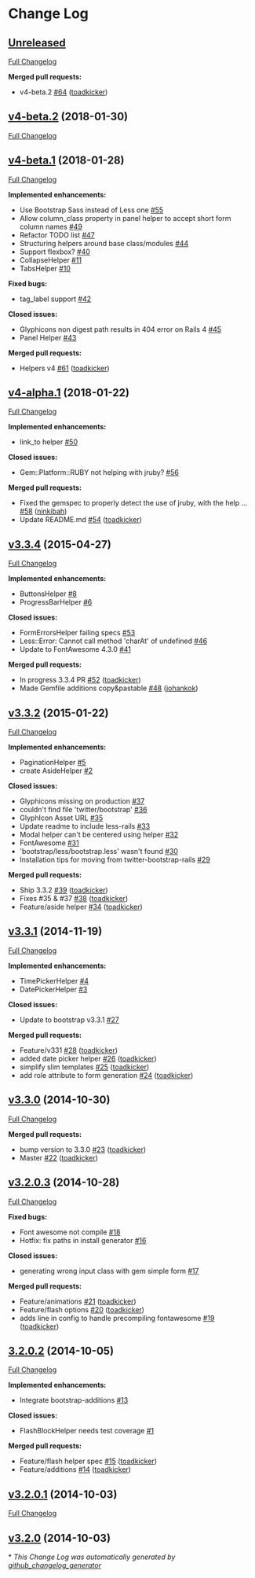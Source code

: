 # Change Log

## [Unreleased](https://github.com/toadkicker/railsstrap/tree/HEAD)

[Full Changelog](https://github.com/toadkicker/railsstrap/compare/v4-beta.2...HEAD)

**Merged pull requests:**

- v4-beta.2 [\#64](https://github.com/toadkicker/railsstrap/pull/64) ([toadkicker](https://github.com/toadkicker))

## [v4-beta.2](https://github.com/toadkicker/railsstrap/tree/v4-beta.2) (2018-01-30)
[Full Changelog](https://github.com/toadkicker/railsstrap/compare/v4-beta.1...v4-beta.2)

## [v4-beta.1](https://github.com/toadkicker/railsstrap/tree/v4-beta.1) (2018-01-28)
[Full Changelog](https://github.com/toadkicker/railsstrap/compare/v4-alpha.1...v4-beta.1)

**Implemented enhancements:**

- Use Bootstrap Sass instead of Less one [\#55](https://github.com/toadkicker/railsstrap/issues/55)
- Allow column\_class property in panel helper to accept short form column names [\#49](https://github.com/toadkicker/railsstrap/issues/49)
- Refactor TODO list [\#47](https://github.com/toadkicker/railsstrap/issues/47)
- Structuring helpers around base class/modules [\#44](https://github.com/toadkicker/railsstrap/issues/44)
- Support flexbox? [\#40](https://github.com/toadkicker/railsstrap/issues/40)
- CollapseHelper [\#11](https://github.com/toadkicker/railsstrap/issues/11)
- TabsHelper [\#10](https://github.com/toadkicker/railsstrap/issues/10)

**Fixed bugs:**

- tag\_label support [\#42](https://github.com/toadkicker/railsstrap/issues/42)

**Closed issues:**

- Glyphicons non digest path results in 404 error on Rails 4 [\#45](https://github.com/toadkicker/railsstrap/issues/45)
- Panel Helper [\#43](https://github.com/toadkicker/railsstrap/issues/43)

**Merged pull requests:**

- Helpers v4 [\#61](https://github.com/toadkicker/railsstrap/pull/61) ([toadkicker](https://github.com/toadkicker))

## [v4-alpha.1](https://github.com/toadkicker/railsstrap/tree/v4-alpha.1) (2018-01-22)
[Full Changelog](https://github.com/toadkicker/railsstrap/compare/v3.3.4...v4-alpha.1)

**Implemented enhancements:**

- link\_to helper [\#50](https://github.com/toadkicker/railsstrap/issues/50)

**Closed issues:**

- Gem::Platform::RUBY not helping with jruby? [\#56](https://github.com/toadkicker/railsstrap/issues/56)

**Merged pull requests:**

- Fixed the gemspec to properly detect the use of jruby, with the help … [\#58](https://github.com/toadkicker/railsstrap/pull/58) ([ninkibah](https://github.com/ninkibah))
- Update README.md [\#54](https://github.com/toadkicker/railsstrap/pull/54) ([toadkicker](https://github.com/toadkicker))

## [v3.3.4](https://github.com/toadkicker/railsstrap/tree/v3.3.4) (2015-04-27)
[Full Changelog](https://github.com/toadkicker/railsstrap/compare/v3.3.2...v3.3.4)

**Implemented enhancements:**

- ButtonsHelper [\#8](https://github.com/toadkicker/railsstrap/issues/8)
- ProgressBarHelper [\#6](https://github.com/toadkicker/railsstrap/issues/6)

**Closed issues:**

- FormErrorsHelper failing specs [\#53](https://github.com/toadkicker/railsstrap/issues/53)
- Less::Error: Cannot call method 'charAt' of undefined [\#46](https://github.com/toadkicker/railsstrap/issues/46)
- Update to FontAwesome 4.3.0 [\#41](https://github.com/toadkicker/railsstrap/issues/41)

**Merged pull requests:**

- In progress 3.3.4 PR [\#52](https://github.com/toadkicker/railsstrap/pull/52) ([toadkicker](https://github.com/toadkicker))
- Made Gemfile additions copy&pastable [\#48](https://github.com/toadkicker/railsstrap/pull/48) ([johankok](https://github.com/johankok))

## [v3.3.2](https://github.com/toadkicker/railsstrap/tree/v3.3.2) (2015-01-22)
[Full Changelog](https://github.com/toadkicker/railsstrap/compare/v3.3.1...v3.3.2)

**Implemented enhancements:**

- PaginationHelper [\#5](https://github.com/toadkicker/railsstrap/issues/5)
- create AsideHelper [\#2](https://github.com/toadkicker/railsstrap/issues/2)

**Closed issues:**

- Glyphicons missing on production [\#37](https://github.com/toadkicker/railsstrap/issues/37)
- couldn't find file 'twitter/bootstrap' [\#36](https://github.com/toadkicker/railsstrap/issues/36)
- GlyphIcon Asset URL [\#35](https://github.com/toadkicker/railsstrap/issues/35)
- Update readme to include less-rails [\#33](https://github.com/toadkicker/railsstrap/issues/33)
- Modal helper can't be centered using helper [\#32](https://github.com/toadkicker/railsstrap/issues/32)
- FontAwesome [\#31](https://github.com/toadkicker/railsstrap/issues/31)
- 'bootstrap/less/bootstrap.less' wasn't found [\#30](https://github.com/toadkicker/railsstrap/issues/30)
- Installation tips for moving from twitter-bootstrap-rails [\#29](https://github.com/toadkicker/railsstrap/issues/29)

**Merged pull requests:**

- Ship 3.3.2 [\#39](https://github.com/toadkicker/railsstrap/pull/39) ([toadkicker](https://github.com/toadkicker))
- Fixes \#35 & \#37 [\#38](https://github.com/toadkicker/railsstrap/pull/38) ([toadkicker](https://github.com/toadkicker))
- Feature/aside helper [\#34](https://github.com/toadkicker/railsstrap/pull/34) ([toadkicker](https://github.com/toadkicker))

## [v3.3.1](https://github.com/toadkicker/railsstrap/tree/v3.3.1) (2014-11-19)
[Full Changelog](https://github.com/toadkicker/railsstrap/compare/v3.3.0...v3.3.1)

**Implemented enhancements:**

- TimePickerHelper [\#4](https://github.com/toadkicker/railsstrap/issues/4)
- DatePickerHelper [\#3](https://github.com/toadkicker/railsstrap/issues/3)

**Closed issues:**

- Update to bootstrap v3.3.1 [\#27](https://github.com/toadkicker/railsstrap/issues/27)

**Merged pull requests:**

- Feature/v331 [\#28](https://github.com/toadkicker/railsstrap/pull/28) ([toadkicker](https://github.com/toadkicker))
- added date picker helper [\#26](https://github.com/toadkicker/railsstrap/pull/26) ([toadkicker](https://github.com/toadkicker))
- simplify slim templates [\#25](https://github.com/toadkicker/railsstrap/pull/25) ([toadkicker](https://github.com/toadkicker))
- add role attribute to form generation [\#24](https://github.com/toadkicker/railsstrap/pull/24) ([toadkicker](https://github.com/toadkicker))

## [v3.3.0](https://github.com/toadkicker/railsstrap/tree/v3.3.0) (2014-10-30)
[Full Changelog](https://github.com/toadkicker/railsstrap/compare/v3.2.0.3...v3.3.0)

**Merged pull requests:**

- bump version to 3.3.0 [\#23](https://github.com/toadkicker/railsstrap/pull/23) ([toadkicker](https://github.com/toadkicker))
- Master [\#22](https://github.com/toadkicker/railsstrap/pull/22) ([toadkicker](https://github.com/toadkicker))

## [v3.2.0.3](https://github.com/toadkicker/railsstrap/tree/v3.2.0.3) (2014-10-28)
[Full Changelog](https://github.com/toadkicker/railsstrap/compare/3.2.0.2...v3.2.0.3)

**Fixed bugs:**

- Font awesome not compile [\#18](https://github.com/toadkicker/railsstrap/issues/18)
- Hotfix: fix paths in install generator [\#16](https://github.com/toadkicker/railsstrap/issues/16)

**Closed issues:**

- generating wrong input class with gem simple form [\#17](https://github.com/toadkicker/railsstrap/issues/17)

**Merged pull requests:**

- Feature/animations [\#21](https://github.com/toadkicker/railsstrap/pull/21) ([toadkicker](https://github.com/toadkicker))
- Feature/flash options [\#20](https://github.com/toadkicker/railsstrap/pull/20) ([toadkicker](https://github.com/toadkicker))
- adds line in config to handle precompiling fontawesome [\#19](https://github.com/toadkicker/railsstrap/pull/19) ([toadkicker](https://github.com/toadkicker))

## [3.2.0.2](https://github.com/toadkicker/railsstrap/tree/3.2.0.2) (2014-10-05)
[Full Changelog](https://github.com/toadkicker/railsstrap/compare/v3.2.0.1...3.2.0.2)

**Implemented enhancements:**

- Integrate bootstrap-additions [\#13](https://github.com/toadkicker/railsstrap/issues/13)

**Closed issues:**

- FlashBlockHelper needs test coverage [\#1](https://github.com/toadkicker/railsstrap/issues/1)

**Merged pull requests:**

- Feature/flash helper spec [\#15](https://github.com/toadkicker/railsstrap/pull/15) ([toadkicker](https://github.com/toadkicker))
- Feature/additions [\#14](https://github.com/toadkicker/railsstrap/pull/14) ([toadkicker](https://github.com/toadkicker))

## [v3.2.0.1](https://github.com/toadkicker/railsstrap/tree/v3.2.0.1) (2014-10-03)
[Full Changelog](https://github.com/toadkicker/railsstrap/compare/v3.2.0...v3.2.0.1)

## [v3.2.0](https://github.com/toadkicker/railsstrap/tree/v3.2.0) (2014-10-03)


\* *This Change Log was automatically generated by [github_changelog_generator](https://github.com/skywinder/Github-Changelog-Generator)*